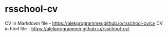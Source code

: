 # rsschool-cv
CV in Markdown file - https://alekprogrammer.github.io/rsschool-cv/cv
CV in html file - https://alekprogrammer.github.io/rsschool-cv/